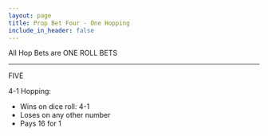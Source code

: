 ```yaml
---
layout: page
title: Prop Bet Four - One Hopping
include_in_header: false
---
```

All Hop Bets are ONE ROLL BETS

---
FIVE

4-1 Hopping:

- Wins on dice roll: 4-1
- Loses on any other number
- Pays 16 for 1